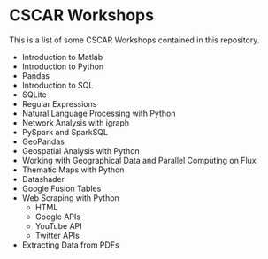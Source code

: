 # CSCAR Workshops
This is a list of some CSCAR Workshops contained in this repository.
- Introduction to Matlab
- Introduction to Python
- Pandas
- Introduction to SQL
- SQLite
- Regular Expressions
- Natural Language Processing with Python
- Network Analysis with igraph
- PySpark and SparkSQL
- GeoPandas
- Geospatial Analysis with Python
- Working with Geographical Data and Parallel Computing on Flux
- Thematic Maps with Python
- Datashader
- Google Fusion Tables
- Web Scraping with Python
  - HTML
  - Google APIs 
  - YouTube API
  - Twitter APIs
- Extracting Data from PDFs
